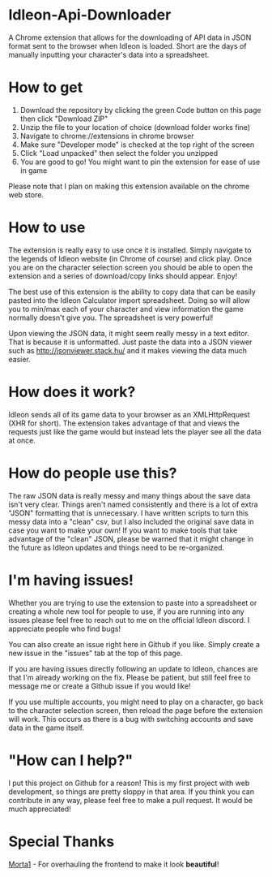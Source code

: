 # Idleon-Api-Downloader

A Chrome extension that allows for the downloading of API data in JSON format sent to the browser when Idleon is loaded. Short are the days of manually inputting your character's data into a spreadsheet.

# How to get

1. Download the repository by clicking the green Code button on this page then click "Download ZIP"
2. Unzip the file to your location of choice (download folder works fine)
3. Navigate to chrome://extensions in chrome browser
4. Make sure "Developer mode" is checked at the top right of the screen
5. Click "Load unpacked" then select the folder you unzipped
6. You are good to go! You might want to pin the extension for ease of use in game

Please note that I plan on making this extension available on the chrome web store.

# How to use

The extension is really easy to use once it is installed. Simply navigate to the legends of Idleon website (in Chrome of course) and click play. Once you are on the character selection screen you should be able to open the extension and a series of download/copy links should appear. Enjoy!

The best use of this extension is the ability to copy data that can be easily pasted into the Idleon Calculator import spreadsheet. Doing so will allow you to min/max each of your character and view information the game normally doesn't give you. The spreadsheet is very powerful!

Upon viewing the JSON data, it might seem really messy in a text editor. That is because it is unformatted. Just paste the data into a JSON viewer such as http://jsonviewer.stack.hu/ and it makes viewing the data much easier.

# How does it work?

Idleon sends all of its game data to your browser as an XMLHttpRequest (XHR for short). The extension takes advantage of that and views the requests just like the game would but instead lets the player see all the data at once.

# How do people use this?

The raw JSON data is really messy and many things about the save data isn't very clear. Things aren't named consistently and there is a lot of extra "JSON" formatting that is unnecessary. I have written scripts to turn this messy data into a "clean" csv, but I also included the original save data in case you want to make your own! If you want to make tools that take advantage of the "clean" JSON, please be warned that it might change in the future as Idleon updates and things need to be re-organized.

# I'm having issues!

Whether you are trying to use the extension to paste into a spreadsheet or creating a whole new tool for people to use, if you are running into any issues please feel free to reach out to me on the official Idleon discord. I appreciate people who find bugs!

You can also create an issue right here in Github if you like. Simply create a new issue in the "issues" tab at the top of this page.

If you are having issues directly following an update to Idleon, chances are that I'm already working on the fix. Please be patient, but still feel free to message me or create a Github issue if you would like!

If you use multiple accounts, you might need to play on a character, go back to the character selection screen, then reload the page before the extension will work. This occurs as there is a bug with switching accounts and save data in the game itself. 

# "How can I help?"

I put this project on Github for a reason! This is my first project with web development, so things are pretty sloppy in that area. If you think you can contribute in any way, please feel free to make a pull request. It would be much appreciated!

# Special Thanks
[Morta1](https://github.com/Morta1) - For overhauling the frontend to make it look **beautiful**!